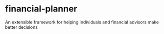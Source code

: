 # financial-planner
An extensible framework for helping individuals and financial advisors make better decisions
